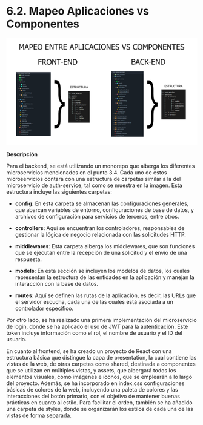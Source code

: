 # 6.2. Mapeo Aplicaciones vs Componentes

![MapeoAplicacionesVsComponentes](./MapeoAplicacionesVsComponentes.png)

**Descripción**

Para el backend, se está utilizando un monorepo que alberga los diferentes microservicios mencionados en el punto 3.4. Cada uno de estos microservicios contará con una estructura de carpetas similar a la del microservicio de auth-service, tal como se muestra en la imagen. Esta estructura incluye las siguientes carpetas:

- **config**: En esta carpeta se almacenan las configuraciones generales, que abarcan variables de entorno, configuraciones de base de datos, y archivos de configuración para servicios de terceros, entre otros.

- **controllers**: Aquí se encuentran los controladores, responsables de gestionar la lógica de negocio relacionada con las solicitudes HTTP.

- **middlewares**: Esta carpeta alberga los middlewares, que son funciones que se ejecutan entre la recepción de una solicitud y el envío de una respuesta.

- **models**: En esta sección se incluyen los modelos de datos, los cuales representan la estructura de las entidades en la aplicación y manejan la interacción con la base de datos.

- **routes**: Aquí se definen las rutas de la aplicación, es decir, las URLs que el servidor escucha, cada una de las cuales está asociada a un controlador específico.

Por otro lado, se ha realizado una primera implementación del microservicio de login, donde se ha aplicado el uso de JWT para la autenticación. Este token incluye información como el rol, el nombre de usuario y el ID del usuario.

En cuanto al frontend, se ha creado un proyecto de React con una estructura básica que distingue la capa de presentation, la cual contiene las vistas de la web, de otras carpetas como shared, destinada a componentes que se utilizan en múltiples vistas, y assets, que albergará todos los elementos visuales, como imágenes e íconos, que se emplearán a lo largo del proyecto. Además, se ha incorporado en index.css configuraciones básicas de colores de la web, incluyendo una paleta de colores y las interacciones del botón primario, con el objetivo de mantener buenas prácticas en cuanto al estilo. Para facilitar el orden, también se ha añadido una carpeta de styles, donde se organizarán los estilos de cada una de las vistas de forma separada.